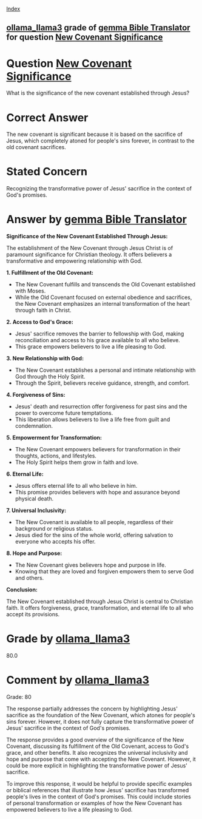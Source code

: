 
[Index](../../../../index.md)
## [ollama_llama3](../../../grading_models/ollama_llama3.md) grade of [gemma Bible Translator](../../../answering_models/gemma_Bible_Translator.md) for question [New Covenant Significance](../../../questions/New_Covenant_Significance.md)

# Question [New Covenant Significance](../../../questions/New_Covenant_Significance.md)
What is the significance of the new covenant established through Jesus?

# Correct Answer
The new covenant is significant because it is based on the sacrifice of Jesus, which completely atoned for people's sins forever, in contrast to the old covenant sacrifices.

# Stated Concern
Recognizing the transformative power of Jesus' sacrifice in the context of God's promises.

# Answer by [gemma Bible Translator](../../../answering_models/gemma_Bible_Translator.md)
**Significance of the New Covenant Established Through Jesus:**

The establishment of the New Covenant through Jesus Christ is of paramount significance for Christian theology. It offers believers a transformative and empowering relationship with God.

**1. Fulfillment of the Old Covenant:**

* The New Covenant fulfills and transcends the Old Covenant established with Moses.
* While the Old Covenant focused on external obedience and sacrifices, the New Covenant emphasizes an internal transformation of the heart through faith in Christ.

**2. Access to God's Grace:**

* Jesus' sacrifice removes the barrier to fellowship with God, making reconciliation and access to his grace available to all who believe.
* This grace empowers believers to live a life pleasing to God.

**3. New Relationship with God:**

* The New Covenant establishes a personal and intimate relationship with God through the Holy Spirit.
* Through the Spirit, believers receive guidance, strength, and comfort.

**4. Forgiveness of Sins:**

* Jesus' death and resurrection offer forgiveness for past sins and the power to overcome future temptations.
* This liberation allows believers to live a life free from guilt and condemnation.

**5. Empowerment for Transformation:**

* The New Covenant empowers believers for transformation in their thoughts, actions, and lifestyles.
* The Holy Spirit helps them grow in faith and love.

**6. Eternal Life:**

* Jesus offers eternal life to all who believe in him.
* This promise provides believers with hope and assurance beyond physical death.

**7. Universal Inclusivity:**

* The New Covenant is available to all people, regardless of their background or religious status.
* Jesus died for the sins of the whole world, offering salvation to everyone who accepts his offer.

**8. Hope and Purpose:**

* The New Covenant gives believers hope and purpose in life.
* Knowing that they are loved and forgiven empowers them to serve God and others.

**Conclusion:**

The New Covenant established through Jesus Christ is central to Christian faith. It offers forgiveness, grace, transformation, and eternal life to all who accept its provisions.

# Grade by [ollama_llama3](../../../grading_models/ollama_llama3.md)
80.0

# Comment by [ollama_llama3](../../../grading_models/ollama_llama3.md)
Grade: 80

The response partially addresses the concern by highlighting Jesus' sacrifice as the foundation of the New Covenant, which atones for people's sins forever. However, it does not fully capture the transformative power of Jesus' sacrifice in the context of God's promises.

The response provides a good overview of the significance of the New Covenant, discussing its fulfillment of the Old Covenant, access to God's grace, and other benefits. It also recognizes the universal inclusivity and hope and purpose that come with accepting the New Covenant. However, it could be more explicit in highlighting the transformative power of Jesus' sacrifice.

To improve this response, it would be helpful to provide specific examples or biblical references that illustrate how Jesus' sacrifice has transformed people's lives in the context of God's promises. This could include stories of personal transformation or examples of how the New Covenant has empowered believers to live a life pleasing to God.
